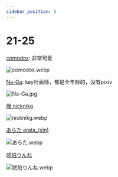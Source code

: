 ```yaml
---
sidebar_position: 5
---
```


# 21-25

[comodox](https://www.pixiv.net/users/4252792/illustrations): 非常可爱

![comodox.webp](https://p.inari.site/usr/1818/68a11eb209753.webp)

[Na-Ga](https://x.com/iktd13_/media): key社画师，都是全年龄的，没有pixiv

![Na-Ga.jpg](https://p.inari.site/usr/1818/68a11b582e57c.jpg)

[雁 nicknikg](https://www.pixiv.net/users/577076/illustrations)

![nicknikg.webp](https://p.inari.site/usr/1818/68a11b584e653.webp)

[あらた arata_(xin)](https://www.pixiv.net/users/7724185/illustrations)

![あらた.webp](https://p.inari.site/usr/1818/68a11b5861fc5.webp)

[琥珀りんね](https://www.pixiv.net/users/79669498/illustrations)

![琥珀りんね.webp](https://p.inari.site/usr/1818/68e53bca2e26c.webp)

